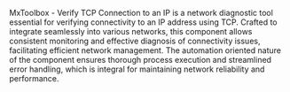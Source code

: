MxToolbox - Verify TCP Connection to an IP is a network diagnostic tool essential for verifying connectivity to an IP address using TCP. Crafted to integrate seamlessly into various networks, this component allows consistent monitoring and effective diagnosis of connectivity issues, facilitating efficient network management. The automation oriented nature of the component ensures thorough process execution and streamlined error handling, which is integral for maintaining network reliability and performance.
